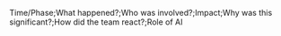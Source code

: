 Time/Phase;What happened?;Who was involved?;Impact;Why was this significant?;How did the team react?;Role of AI